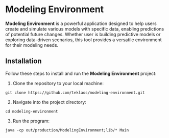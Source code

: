 # Modeling Environment

**Modeling Environment** is a powerful application designed to help users create and simulate various models with specific data, enabling predictions of potential future changes.
Whether user is building predictive models or exploring data-driven scenarios, this tool provides a versatile environment for their modeling needs.

## Installation

Follow these steps to install and run the **Modeling Environment** project:

1. Clone the repository to your local machine:
```
git clone https://github.com/teklaos/modeling-environment.git
```

2. Navigate into the project directory:
```
cd modeling-environment
```

3. Run the program:
```
java -cp out/production/ModelingEnvironment;lib/* Main
```
